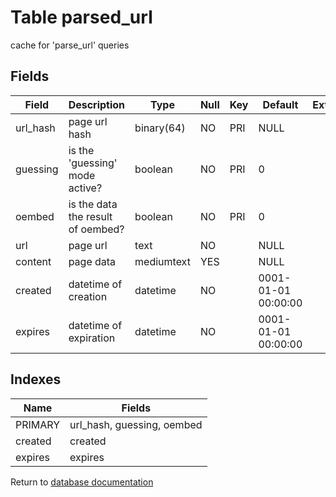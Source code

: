 Table parsed_url
===========

cache for &#039;parse_url&#039; queries

Fields
------

| Field    | Description                       | Type       | Null | Key | Default             | Extra |
| -------- | --------------------------------- | ---------- | ---- | --- | ------------------- | ----- |
| url_hash | page url hash                     | binary(64) | NO   | PRI | NULL                |       |
| guessing | is the &#039;guessing&#039; mode active?    | boolean    | NO   | PRI | 0                   |       |
| oembed   | is the data the result of oembed? | boolean    | NO   | PRI | 0                   |       |
| url      | page url                          | text       | NO   |     | NULL                |       |
| content  | page data                         | mediumtext | YES  |     | NULL                |       |
| created  | datetime of creation              | datetime   | NO   |     | 0001-01-01 00:00:00 |       |
| expires  | datetime of expiration            | datetime   | NO   |     | 0001-01-01 00:00:00 |       |

Indexes
------------

| Name    | Fields                     |
| ------- | -------------------------- |
| PRIMARY | url_hash, guessing, oembed |
| created | created                    |
| expires | expires                    |


Return to [database documentation](help/database)
